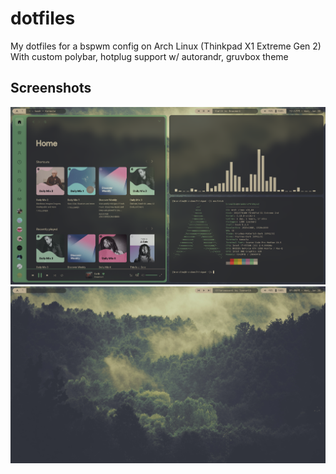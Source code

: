 # dotfiles
My dotfiles for a bspwm config on Arch Linux (Thinkpad X1 Extreme Gen 2)
With custom polybar, hotplug support w/ autorandr, gruvbox theme
## Screenshots
![Screenshot1](screenshot1.png)
![Screenshot2](screenshot2.png)

